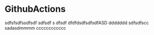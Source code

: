 # GithubActions
 
 sdfsfsdfssdfsdf
sdfsdf s dfsdf dfdfdsdfsdfsdfASD
ddddddd
sdfsdfscc
sadasdmmmm
cccccccccccc
